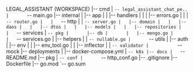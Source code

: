 LEGAL_ASSISTANT (WORKSPACE)
|-- cmd
|   `-- legal_assistant_chat_pe..
|       `-- main.go
|-- internal
|   |-- app
|   |   |-- handlers
|   |   |   |-- errors.go
|   |   |   `-- router.go
|   |   `-- http
|   |       `-- server.go
|   |-- domain
|   |   |-- daos
|   |   |-- dtos
|   |   |-- models
|   |   |-- repositories
|   |   `-- services
|   `-- pkg
|       |-- db
|       |   |-- mongo.go
|       |   `-- services.go
|       |-- helpers
|       |   `-- nullable.go
|       `-- utils
|           |-- auth
|           |-- env
|           |   |-- env_tool.go
|           |   |-- inflector
|           |   `-- validator
|           `-- mock
|-- deployments
|   |-- docker-compose.yml
|   `-- k8s
|-- docs
|   `-- README.md
|-- pkg
|   `-- conf
|       `-- http_conf.go
|-- .gitignore
|-- Dockerfile
|-- go.mod
`-- go.sum